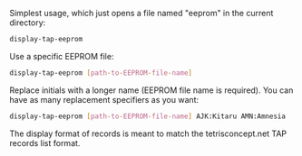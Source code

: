 Simplest usage, which just opens a file named "eeprom" in the current directory:
```sh
display-tap-eeprom
```

Use a specific EEPROM file:
```sh
display-tap-eeprom [path-to-EEPROM-file-name]
```

Replace initials with a longer name (EEPROM file name is required).
You can have as many replacement specifiers as you want:
```sh
display-tap-eeprom [path-to-EEPROM-file-name] AJK:Kitaru AMN:Amnesia
```

The display format of records is meant to match the tetrisconcept.net TAP records list format.
